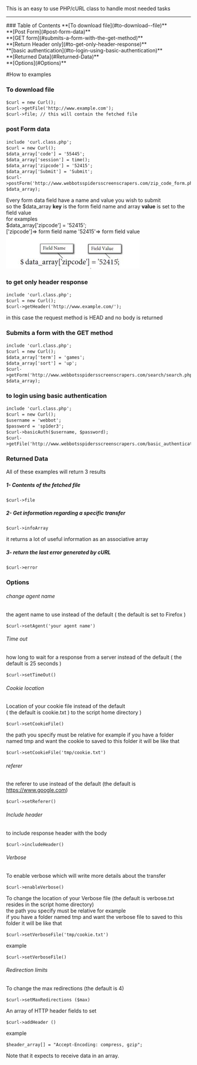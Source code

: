 This is an easy to use PHP/cURL class to handle most needed tasks
<hr>
### Table of Contents
**[To download file](#to-download--file)** <br>
**[Post Form](#post-form-data)** <br>
**[GET form](#submits-a-form-with-the-get-method)** <br>
**[Return Header only](#to-get-only-header-response)** <br>
**[basic authentication](#to-login-using-basic-authentication)** <br>
**[Returned Data](#Returned-Data)** <br>
**[Options](#Options)** <br>

#How to examples

### To download  file
```
$curl = new Curl();
$curl->getFile('http://www.example.com');
$curl->file; // this will contain the fetched file

```

### post Form data
```
include 'curl.class.php';
$curl = new Curl();
$data_array['code'] = '55445';
$data_array['session'] = time();
$data_array['zipcode'] = '52415';
$data_array['Submit'] = 'Submit';
$curl->postForm('http://www.webbotsspidersscreenscrapers.com/zip_code_form.php', $data_array);
```
Every form data field have a name and value you wish to submit <br>
so the $data_array **key** is the form field name and array **value** is set to the field value <br>
for examples  <br>
$data_array['zipcode'] = '52415'; <br>
['zipcode']=> form field name '52415'=> form field value <br>
![data_array](https://raw.githubusercontent.com/abdul202/php-cURL-class/master/images/data_arrary.jpg)


### to get only header response
```
include 'curl.class.php';
$curl = new Curl();
$curl->getHeader('http://www.example.com/');
```
in this case the request method is HEAD and no body is returned
### Submits a form with the GET method
```
include 'curl.class.php';
$curl = new Curl();
$data_array['term'] = 'games';
$data_array['sort'] = 'up';
$curl->getForm('http://www.webbotsspidersscreenscrapers.com/search/search.php', $data_array);
```
### to login using basic authentication
```
include 'curl.class.php';
$curl = new Curl();
$username = 'webbot';
$password = 'sp1der3';
$curl->basicAuth($username, $password);
$curl->getFile('http://www.webbotsspidersscreenscrapers.com/basic_authentication');
```
### Returned Data
All of these examples will return 3 results <br>
##### 1- Contents of the fetched file
```
$curl->file 
```
##### 2- Get information regarding a specific transfer
```
$curl->infoArray 
```
it returns a lot of useful information as an associative array
##### 3-  return the last error generated by cURL
```
$curl->error 
```

### Options
###### change agent name
the agent name to use instead of the default ( the default is set to Firefox )
```
$curl->setAgent('your agent name')
```
###### Time out
how long to wait for a response from a server instead of the default ( the default is 25 seconds )
```
$curl->setTimeOut()
```
###### Cookie location
Location of your cookie file instead of the default <br>
( the default is cookie.txt ) to the script home directory )<br>
```
$curl->setCookieFile()
```
the path you specify must be relative for example
if you have a folder named tmp and want the cookie to saved to this folder it will be like that
```
$curl->setCookieFile('tmp/cookie.txt')
```
###### referer
the referer to use instead of the default (the default is https://www.google.com)
```
$curl->setReferer()
```
###### Include header
to include response header with the body
```
$curl->includeHeader() 
```
###### Verbose
To enable verbose which will write more details about the transfer
```
$curl->enableVerbose()
```
To change the location of your Verbose file (the default is verbose.txt resides in the script home directory) <br>
the path you specify must be relative for example<br>
if you have a folder named tmp and want the verbose file to saved to this folder it will be like that
```
$curl->setVerboseFile('tmp/cookie.txt')
```
example
```
$curl->setVerboseFile()
```
###### Redirection limits
To change the max redirections (the default is 4)
```
$curl->setMaxRedirections ($max)
```
An array of HTTP header fields to set
```
$curl->addHeader ()
```
example
```
$header_array[] = "Accept-Encoding: compress, gzip";
```
Note that it expects to receive data in an array.
